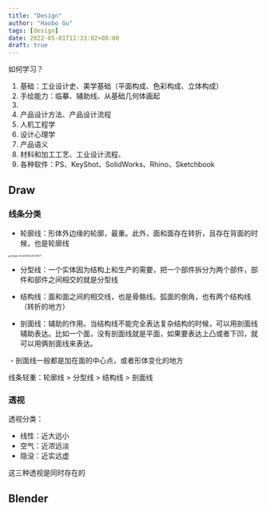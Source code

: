 ```yaml
---
title: "Design"
author: "Haobo Gu"
tags: [design]
date: 2022-05-01T11:33:02+08:00
draft: true
---
```

如何学习？
1. 基础：工业设计史、美学基础（平面构成、色彩构成、立体构成）
2. 手绘能力：临摹、辅助线、从基础几何体画起
3. 
4. 产品设计方法、产品设计流程
5. 人机工程学
6. 设计心理学
7. 产品语义
8. 材料和加工工艺、工业设计流程、
9. 各种软件：PS、KeyShot、SolidWorks、Rhino、Sketchbook



## Draw

### 线条分类

- 轮廓线：形体外边缘的轮廓，最重。此外，面和面存在转折，且存在背面的时候，也是轮廓线

<img src="https://haobogu-md.oss-cn-hangzhou.aliyuncs.com/markdown/imgs/image-20220819224219877.png" alt="image-20220819224219877" style="zoom:33%;" />



- 分型线：一个实体因为结构上和生产的需要，把一个部件拆分为两个部件，部件和部件之间相交的就是分型线
- 结构线：面和面之间的相交线，也是骨骼线。弧面的倒角，也有两个结构线（转折的地方）

- 剖面线：辅助的作用。当结构线不能完全表达复杂结构的时候，可以用剖面线辅助表达。比如一个面，没有剖面线就是平面，如果要表达上凸或者下凹，就可以用俩剖面线来表达。

​	- 剖面线一般都是加在面的中心点，或者形体变化的地方

线条轻重：轮廓线 > 分型线 > 结构线 > 剖面线



### 透视

透视分类：

- 线性：近大远小
- 空气：近浓远淡
- 隐没：近实远虚

这三种透视是同时存在的





## Blender